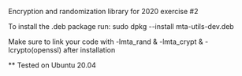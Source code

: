 Encryption and randomization library for 2020 exercise #2

To install the .deb package run:
sudo dpkg --install mta-utils-dev.deb 

Make sure to link your code with -lmta_rand & -lmta_crypt & -lcrypto(openssl) after installation

** Tested on Ubuntu 20.04
